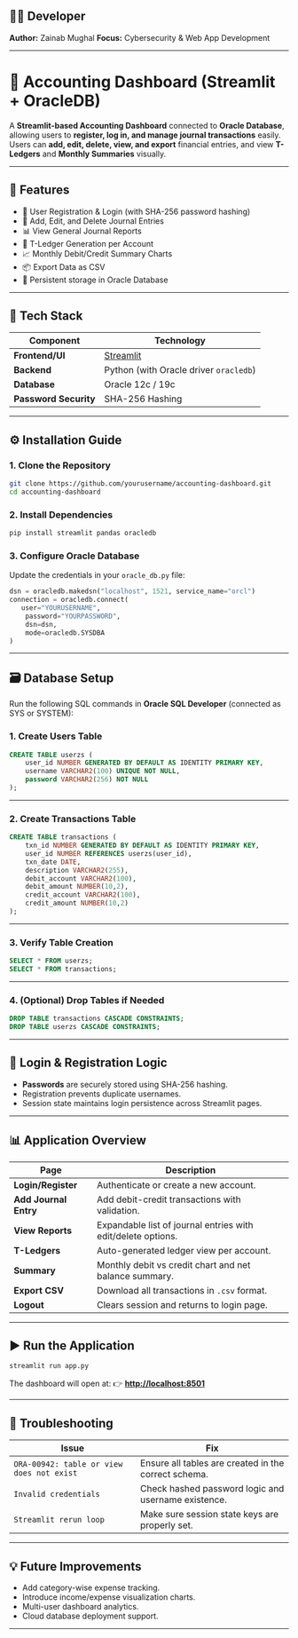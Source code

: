 
## 👩‍💻 Developer

**Author:** Zainab Mughal
**Focus:** Cybersecurity & Web App Development

---

# 📘 Accounting Dashboard (Streamlit + OracleDB)

A **Streamlit-based Accounting Dashboard** connected to **Oracle Database**, allowing users to **register, log in, and manage journal transactions** easily.  
Users can **add, edit, delete, view, and export** financial entries, and view **T-Ledgers** and **Monthly Summaries** visually.

---

## 🚀 Features

- 🔐 User Registration & Login (with SHA-256 password hashing)  
- 🧾 Add, Edit, and Delete Journal Entries  
- 📊 View General Journal Reports  
- 📗 T-Ledger Generation per Account  
- 📈 Monthly Debit/Credit Summary Charts  
- 📦 Export Data as CSV  
- 💾 Persistent storage in Oracle Database  

---

## 🧠 Tech Stack

| Component | Technology |
|------------|-------------|
| **Frontend/UI** | [Streamlit](https://streamlit.io) |
| **Backend** | Python (with Oracle driver `oracledb`) |
| **Database** | Oracle 12c / 19c |
| **Password Security** | SHA-256 Hashing |

---

## ⚙️ Installation Guide

### 1. Clone the Repository
```bash
git clone https://github.com/yourusername/accounting-dashboard.git
cd accounting-dashboard
````

### 2. Install Dependencies

```bash
pip install streamlit pandas oracledb
```

### 3. Configure Oracle Database

Update the credentials in your `oracle_db.py` file:

```python
dsn = oracledb.makedsn("localhost", 1521, service_name="orcl")
connection = oracledb.connect(
   user="YOURUSERNAME",
    password="YOURPASSWORD",
    dsn=dsn,
    mode=oracledb.SYSDBA
)
```

---

## 🗃️ Database Setup

Run the following SQL commands in **Oracle SQL Developer** (connected as SYS or SYSTEM):

### 1. Create Users Table

```sql
CREATE TABLE userzs (
    user_id NUMBER GENERATED BY DEFAULT AS IDENTITY PRIMARY KEY,
    username VARCHAR2(100) UNIQUE NOT NULL,
    password VARCHAR2(256) NOT NULL
);
```

---

### 2. Create Transactions Table

```sql
CREATE TABLE transactions (
    txn_id NUMBER GENERATED BY DEFAULT AS IDENTITY PRIMARY KEY,
    user_id NUMBER REFERENCES userzs(user_id),
    txn_date DATE,
    description VARCHAR2(255),
    debit_account VARCHAR2(100),
    debit_amount NUMBER(10,2),
    credit_account VARCHAR2(100),
    credit_amount NUMBER(10,2)
);
```

---

### 3. Verify Table Creation

```sql
SELECT * FROM userzs;
SELECT * FROM transactions;
```

---

### 4. (Optional) Drop Tables if Needed

```sql
DROP TABLE transactions CASCADE CONSTRAINTS;
DROP TABLE userzs CASCADE CONSTRAINTS;
```

---

## 🔑 Login & Registration Logic

* **Passwords** are securely stored using SHA-256 hashing.
* Registration prevents duplicate usernames.
* Session state maintains login persistence across Streamlit pages.

---

## 📊 Application Overview

| Page                  | Description                                                  |
| --------------------- | ------------------------------------------------------------ |
| **Login/Register**    | Authenticate or create a new account.                        |
| **Add Journal Entry** | Add debit-credit transactions with validation.               |
| **View Reports**      | Expandable list of journal entries with edit/delete options. |
| **T-Ledgers**         | Auto-generated ledger view per account.                      |
| **Summary**           | Monthly debit vs credit chart and net balance summary.       |
| **Export CSV**        | Download all transactions in `.csv` format.                  |
| **Logout**            | Clears session and returns to login page.                    |


---

## ▶️ Run the Application

```bash
streamlit run app.py
```

The dashboard will open at:
👉 **[http://localhost:8501](http://localhost:8501)**

---

## 🧹 Troubleshooting

| Issue                                     | Fix                                                  |
| ----------------------------------------- | ---------------------------------------------------- |
| `ORA-00942: table or view does not exist` | Ensure all tables are created in the correct schema. |
| `Invalid credentials`                     | Check hashed password logic and username existence.  |
| `Streamlit rerun loop`                    | Make sure session state keys are properly set.       |


---

## 💡 Future Improvements

* Add category-wise expense tracking.
* Introduce income/expense visualization charts.
* Multi-user dashboard analytics.
* Cloud database deployment support.

---

